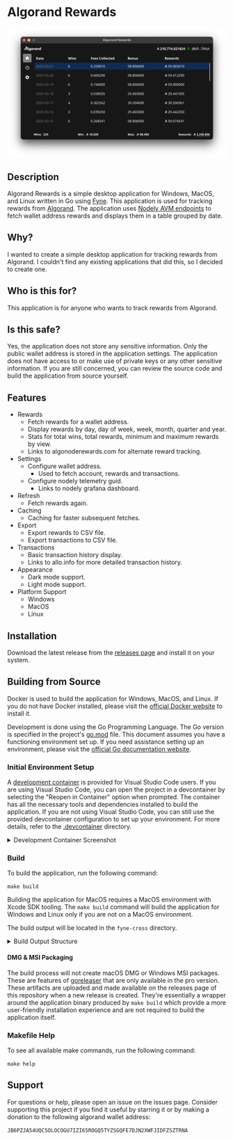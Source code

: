 # Algorand Rewards

![Screenshot](build/package/darwin/screenshot.png)

## Description
Algorand Rewards is a simple desktop application for Windows, MacOS, and Linux written in Go using [Fyne](https://github.com/fyne-io/fyne). This application is used for tracking rewards from [Algorand](https://github.com/algorand/go-algorand). The application uses [Nodely AVM endpoints](https://nodely.io/docs/free/endpoints/) to fetch wallet address rewards and displays them in a table grouped by date. 

## Why?
I wanted to create a simple desktop application for tracking rewards from Algorand. I couldn't find any existing applications that did this, so I decided to create one.

## Who is this for?
This application is for anyone who wants to track rewards from Algorand.

## Is this safe?
Yes, the application does not store any sensitive information. Only the public wallet address is stored in the application settings. The application does not have access to or make use of private keys or any other sensitive information. If you are still concerned, you can review the source code and build the application from source yourself.

## Features
- Rewards
    - Fetch rewards for a wallet address.
    - Display rewards by day, day of week, week, month, quarter and year.
    - Stats for total wins, total rewards, minimum and maximum rewards by view.
    - Links to algonoderewards.com for alternate reward tracking.
- Settings
    - Configure wallet address.
        - Used to fetch account, rewards and transactions.
    - Configure nodely telemetry guid.
        - Links to nodely grafana dashboard.
- Refresh
    - Fetch rewards again.
- Caching
    - Caching for faster subsequent fetches.
- Export
    - Export rewards to CSV file.
    - Export transactions to CSV file.
- Transactions
    - Basic transaction history display.
    - Links to allo.info for more detailed transaction history.
- Appearance
    - Dark mode support.
    - Light mode support.
- Platform Support
    - Windows
    - MacOS
    - Linux

## Installation
Download the latest release from the [releases page](https://github.com/calmdev/algorand-rewards/releases) and install it on your system.

## Building from Source
Docker is used to build the application for Windows, MacOS, and Linux. If you do not have Docker installed, please visit the [official Docker website](https://www.docker.com/get-started) to install it.

Development is done using the Go Programming Language. The Go version is specified in the project's [go.mod](./go.mod) file. This document assumes you have a functioning environment set up. If you need assistance setting up an environment, please visit the [official Go documentation website](https://go.dev/doc).

### Initial Environment Setup
A [development container](https://containers.dev) is provided for Visual Studio Code users. If you are using Visual Studio Code, you can open the project in a devcontainer by selecting the "Reopen in Container" option when prompted. The container has all the necessary tools and dependencies installed to build the application. If you are not using Visual Studio Code, you can still use the provided devcontainer configuration to set up your environment. For more details, refer to the [.devcontainer](./.devcontainer) directory.

<details>
    <summary>Development Container Screenshot</summary>
    <img src=".devcontainer/screenshot.png" alt="Screenshot">
</details>

### Build
To build the application, run the following command:

```
make build
```

Building the application for MacOS requires a MacOS environment with Xcode SDK tooling. The `make build` command will build the application for Windows and Linux only if you are not on a MacOS environment.

The build output will be located in the `fyne-cross` directory.

<details>
    <summary>Build Output Structure</summary>
    <ul>
        <li><code>bin</code> - contains the go binary built for each platform.</li>
        <li><code>dist</code> - contains the packaged application for each platform.</li>
    </ul>
    <pre>
fyne-cross
├── bin
│   ├── darwin-arm64
│   ├── linux-arm64
│   ├── windows-arm64
│   └── etc
└── dist
    ├── darwin-arm64
    ├── linux-arm64
    ├── windows-arm64
    └── etc
    </pre>
</details>

#### DMG & MSI Packaging
The build process will not create macOS DMG or Windows MSI packages. These are features of [goreleaser](https://goreleaser.com/) that are only available in the pro version. These artifacts are uploaded and made available on the releases page of this repository when a new release is created. They're essentially a wrapper around the application binary produced by `make build` which provide a more user-friendly installation experience and are not required to build the application itself.

### Makefile Help
To see all available make commands, run the following command:

```
make help
```

## Support
For questions or help, please open an issue on the issues page. Consider supporting this project if you find it useful by starring it or by making a donation to the following algorand wallet address:

```
JB6PZJA54UQC5OLOCOGU7IZI65ROGQ5TYZSGQFE7DJN2XWFJIDFZSZTRNA
```